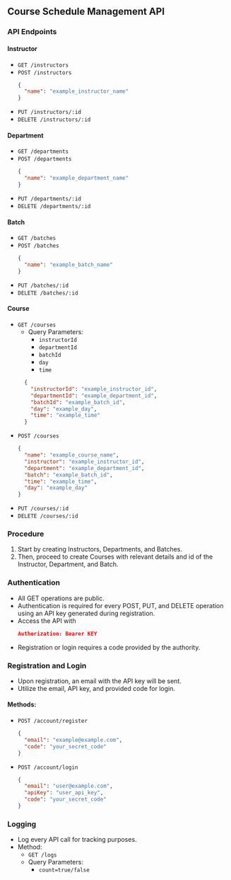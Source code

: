 ## Course Schedule Management API

### API Endpoints

#### Instructor

- `GET /instructors`
- `POST /instructors`
    ```json
    {
      "name": "example_instructor_name"
    }
- `PUT /instructors/:id`
- `DELETE /instructors/:id`

#### Department

- `GET /departments`
- `POST /departments`
    ```json
    {
      "name": "example_department_name"
    }
- `PUT /departments/:id`
- `DELETE /departments/:id`

#### Batch

- `GET /batches`
- `POST /batches`
    ```json
    {
      "name": "example_batch_name"
    }
- `PUT /batches/:id`
- `DELETE /batches/:id`

#### Course

- `GET /courses`
  - Query Parameters:
    - `instructorId`
    - `departmentId`
    - `batchId`
    - `day`
    - `time`
  ```json
    {
      "instructorId": "example_instructor_id",
      "departmentId": "example_department_id",
      "batchId": "example_batch_id",
      "day": "example_day",
      "time": "example_time"
    }
    ```
- `POST /courses`
    ```json
    {
      "name": "example_course_name",
      "instructor": "example_instructor_id",
      "department": "example_department_id",
      "batch": "example_batch_id",
      "time": "example_time",
      "day": "example_day"
    }
    ```
- `PUT /courses/:id`
- `DELETE /courses/:id`

### Procedure

1. Start by creating Instructors, Departments, and Batches.
2. Then, proceed to create Courses with relevant details and id of the Instructor, Department, and Batch.

### Authentication

- All GET operations are public.
- Authentication is required for every POST, PUT, and DELETE operation using an API key generated during registration.
- Access the API with 
  ```json
  Authorization: Bearer KEY
  ```
- Registration or login requires a code provided by the authority.

### Registration and Login

- Upon registration, an email with the API key will be sent.
- Utilize the email, API key, and provided code for login.

#### Methods:

- `POST /account/register`
    ```json
    {
      "email": "example@example.com",
      "code": "your_secret_code"
    }
    ```

- `POST /account/login`
    ```json
    {
      "email": "user@example.com",
      "apiKey": "user_api_key",
      "code": "your_secret_code"
    }
    ```


### Logging

- Log every API call for tracking purposes.
- Method:
  - `GET /logs`
  - Query Parameters:
    - `count=true/false`
